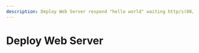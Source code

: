 ```yaml
---
description: Deploy Web Server respond "hello world" waiting http/s(80/443) port
---
```


# Deploy Web Server

